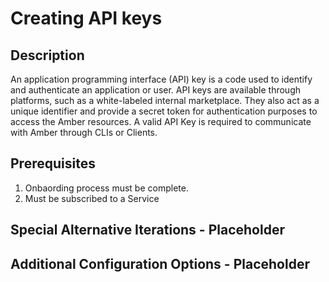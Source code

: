 # Creating API keys

## Description

An application programming interface (API) key is a code used to identify and authenticate an application or user. API keys are available through platforms, such as a white-labeled internal marketplace. They also act as a unique identifier and provide a secret token for authentication purposes to access the Amber resources. A valid API Key is required to communicate with Amber through CLIs or Clients.

## Prerequisites

1. Onbaording process must be complete.
2. Must be subscribed to a Service

## Special Alternative Iterations - Placeholder

## Additional Configuration Options - Placeholder
